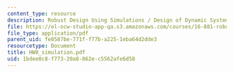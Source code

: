 ```yaml
---
content_type: resource
description: Robust Design Using Simulations / Design of Dynamic Systems
file: https://ol-ocw-studio-app-qa.s3.amazonaws.com/courses/16-881-robust-system-design-summer-1998/1bdee0c8f77320a8862ec5562afe6d58_HW8_simulation.pdf
file_type: application/pdf
parent_uid: fe0587be-771f-f77b-a225-1eba64d2dde3
resourcetype: Document
title: HW8_simulation.pdf
uid: 1bdee0c8-f773-20a8-862e-c5562afe6d58
---
```

